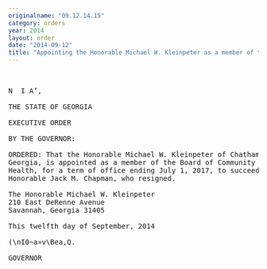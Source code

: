 ```yaml
---
originalname: "09.12.14.15"
category: orders
year: 2014
layout: order
date: "2014-09-12"
title: "Appointing the Honorable Michael W. Kleinpeter as a member of the Board of Community Health"
---
```

<pre>
   

N  I A’,

THE STATE OF GEORGIA

EXECUTIVE ORDER

BY THE GOVERNOR:

ORDERED: That the Honorable Michael W. Kleinpeter of Chatham County,
Georgia, is appointed as a member of the Board of Community
Health, for a term of office ending July 1, 2017, to succeed the
Honorable Jack M. Chapman, who resigned.

The Honorable Michael W. Kleinpeter
210 East DeRenne Avenue
Savannah, Georgia 31405

This twelfth day of September, 2014

(\nI0~a»v\Bea,Q.

GOVERNOR

</pre>
